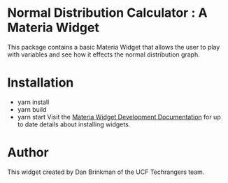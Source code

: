 Normal Distribution Calculator : A Materia Widget
===============================

This package contains a basic Materia Widget that allows the user to play with variables and see how it effects the normal distribution graph.

Installation
============
* yarn install
* yarn build
* yarn start
Visit the [Materia Widget Development Documentation](http://ucfcdl.github.io/Materia) for up to date details about installing widgets.

Author
======

This widget created by Dan Brinkman of the UCF Techrangers team.
